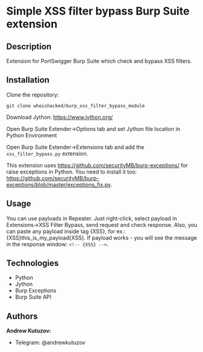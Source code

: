 # Simple XSS filter bypass Burp Suite extension
## Description
Extension for PortSwigger Burp Suite which check and bypass XSS filters.

## Installation
Clone the repository:
```
git clone whoishacked/burp_xss_filter_bypass_module
```

Download Jython: https://www.jython.org/

Open Burp Suite Extender->Options tab and set Jython file location in Python Environment

Open Burp Suite Extender->Extensions tab and add the `xss_filter_bypass.py` extension.

This extension uses https://github.com/securityMB/burp-exceptions/
for raise exceptions in Python. You need to install it too: 
https://github.com/securityMB/burp-exceptions/blob/master/exceptions_fix.py.

## Usage

You can use payloads in Repeater. Just right-click, select payload
in Extensions->XSS Filter Bypass, send request and check response. Also, you can
paste any payload inside tag {XSS}, for ex.: {XSS}this_is_my_payload{XSS}. 
If payload works - you will see the message in the response window: `<!-- {XSS} -->`. 

## Technologies
- Python
- Jython
- Burp Exceptions
- Burp Suite API

## Authors
**Andrew Kutuzov:**
- Telegram: @andrewkutuzov